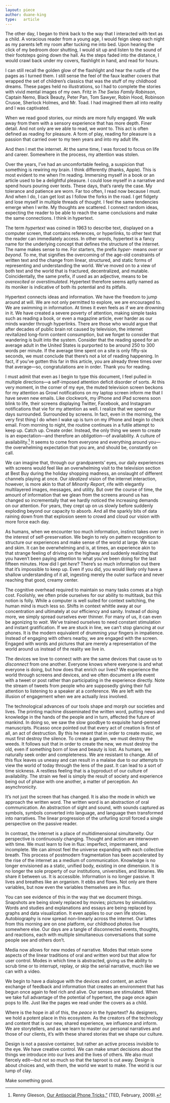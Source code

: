 ```yaml
---
layout: piece
author: duane-king
type:   article
---
```


The other day, I began to think back to the way that I interacted with text as a child. A voracious reader from a young age, I would feign sleep each night as my parents left my room after tucking me into bed. Upon hearing the click of my bedroom door shutting, I would sit up and listen to the sound of their footsteps going down the hall. As the steps faded into the distance, I would crawl back under my covers, flashlight in hand, and read for hours.

I can still recall the golden glow of the flashlight and hear the rustle of the pages as I turned them. I still sense the feel of the faux leather covers that wrapped the set of children’s classics that was the stuff of my childhood dreams. These pages held no illustrations, so I had to complete the stories with vivid mental images of my own. Fritz in *The Swiss Family Robinson*, Captain Nemo, Black Beauty, Peter Pan, Tom Sawyer, Robin Hood, Robinson Crusoe, Sherlock Holmes, and Mr. Toad. I had imagined them all into reality and I was captivated.

When we read good stories, our minds are more fully engaged. We walk away from them with a sensory experience that has more depth. Finer detail. And not only are we able to read, we *want* to. This act is often defined as reading for pleasure. A form of play, reading for pleasure is a passion that carried over to my teen years and into my adult life.

And then I met the internet. At the same time, I was forced to focus on life and career. Somewhere in the process, my attention was stolen.

Over the years, I’ve had an uncomfortable feeling, a suspicion that something is rewiring my brain. I think differently (thanks, Apple). This is most evident to me when I’m reading. Immersing myself in a book or an article used to be a delightful pleasure. I could lose myself in a narrative and spend hours pouring over texts. These days, that’s rarely the case. My tolerance and patience are worn. Far too often, I read now because I must. And when I do, I can get lost as I follow the forks in the road. I get fidgety and lose myself in multiple threads of thought. I feel the same tendencies emerge when I write. My thoughts are scattered. I connect random ideas, expecting the reader to be able to reach the same conclusions and make the same connections. I think in hypertext.

The term *hypertext* was coined in 1963 to describe text, displayed on a computer screen, that contains references, or hyperlinks, to other text that the reader can immediately access. In other words, hypertext is a fancy name for the underlying concept that defines the structure of the internet. The name makes sense to me. For starters, the prefix *hyper-* means *over* or *beyond*. To me, that signifies the overcoming of the age-old constraints of written text and the change from linear, structured, and static forms of representing and understanding the world. We’ve moved on to a view of both text and the world that is fractured, decentralized, and mutable. Coincidentally, the same prefix, if used as an adjective, means to be *overexcited* or *overstimulated*. Hypertext therefore seems aptly named as its moniker is indicative of both its potential and its pitfalls.

Hypertext connects ideas and information. We have the freedom to jump around at will. We are not only permitted to explore, we are encouraged to. We are swimming in information. At times it even feels as if we are drowning in it. We have created a severe poverty of attention, making simple tasks such as reading a book, or even a magazine article, ever harder as our minds wander through hyperlinks. There are those who would argue that after decades of public brain rot caused by television, the internet revitalized long-form content consumption, but we forget to consider that wandering is built into the system. Consider that the reading speed for an average adult in the United States is purported to be around 250 to 300 words per minute. If the average time spent on a site is only fifty-six seconds, we must conclude that there’s not a lot of reading happening. In fact, if you’ve gotten this far in this article, you are already three times over that average—so, congratulations are in order. Thank you for reading.

I must admit that even as I begin to type this document, I feel pulled in multiple directions—a self-imposed attention deficit disorder of sorts. At this very moment, in the corner of my eye, the muted television screen beckons for my attention as Growl notifications on my laptop screen inform me that I have seven new emails. Like clockwork, my iPhone and iPad screens soon blink to life, their screens displaying Twitter, Facebook, and Instagram notifications that vie for my attention as well. I realize that we spend our days surrounded. Surrounded by screens. In fact, even in the morning, the very first thing I do when I wake up is turn on my iPhone and begin to check email. From morning to night, the routine continues in a futile attempt to keep up. Catch up. Create order. Instead, the only thing we seem to create is an expectation—and therefore an *obligation*—of availability. A culture of availability.[^gleeson] It seems to come from everyone and everything around you—the overwhelming expectation that you are, and should be, constantly on call.

We can imagine that, through our grandparents’ eyes, our daily experiences with screens would feel like an overwhelming visit to the television section at Best Buy during the holiday shopping madness, an onslaught of different channels playing at once. Our *idealized* vision of the internet interaction, however, is more akin to that of *Minority Report*, rife with elegantly multilayered images, messages, and utility. But over the course of time, the amount of information that we glean from the screens around us has changed so incrementally that we hardly noticed the increasing demands on our attention. For years, they crept up on us slowly before suddenly exploding beyond our capacity to absorb. And all the sparkly bits of data raining down from that explosion seem to crowd and cloud our vision with more force each day.

As humans, when we encounter too much information, instinct takes over in the interest of self-preservation. We begin to rely on pattern recognition to structure our experiences and make sense of the world at large. We scan and skim. It can be overwhelming and is, at times, an experience akin to that strange feeling of driving on the highway and suddenly realizing that you haven’t been paying attention to what you’ve been doing for the last fifteen minutes. How did I get *here*? There’s so much information out there that it’s impossible to keep up. Even if you did, you would likely only have a shallow understanding of it all, ingesting merely the outer surface and never reaching that good, creamy center.

The cognitive overhead required to maintain so many tasks comes at a high cost. Foolishly, we often pride ourselves for our ability to multitask, but this notion is folly. While a computer is well suited for context switching, the human mind is much less so. Shifts in context whittle away at our concentration and ultimately at our efficiency and sanity. Instead of doing more, we simply spread ourselves ever thinner. For many of us, it can even be agonizing to *wait*. We’ve trained ourselves to need constant stimulation and instant gratification. If we are stuck in line, we can’t stop glancing at our phones. It is the modern equivalent of drumming your fingers in impatience. Instead of engaging with others nearby, we are engaged with the screen. Engaged with words and pictures that are merely a representation of the world around us instead of the reality we live in.

The devices we love to connect with are the same devices that cause us to *disconnect* from one another. Everyone knows where everyone is and what everyone is doing, but how does that enrich our lives? We experience the world through screens and devices, and we often document a life event with a tweet or post rather than participating in the experience directly. Note the stream of tweets from people who are supposedly giving their full attention to listening to a speaker at a conference. We are left with the illusion of engagement when we are actually *less* involved.

The technological advances of our tools shape and morph our societies and lives. The printing machine disseminated the written word, putting news and knowledge in the hands of the people and in turn, affected the future of mankind. In doing so, we saw the slow goodbye to exquisite hand-penned manuscripts. Picasso once pointed out that every act of creation is first of all, an act of destruction. By this he meant that in order to create music, we must first destroy the silence. To create a garden, we must destroy the weeds. It follows suit that in order to create the new, we must destroy the old, even if something born of love and beauty is lost. As humans, we naturally seek order and completeness. We are resistant to change. All of this flux leaves us uneasy and can result in a malaise due to our attempts to view the world of today through the lens of the past. It can lead to a sort of time sickness. A restless feeling that is a byproduct of our culture of availability. The strain we feel is simply the result of society and experience being out of phase with one another, a matter of perception. An asynchronicity.

It’s not just the screen that has changed. It is also the mode in which we approach the written word. The written word is an abstraction of oral communication. An abstraction of sight and sound, with sounds captured as symbols, symbols converted into language, and language then transformed into narratives. The linear progression of the unfurling scroll forced a single perspective on the passive reader.

In contrast, the internet is a place of multidimensional simultaneity. Our perspective is continuously changing. Thought and action are interwoven with time. We must learn to live in flux: imperfect, impermanent, and incomplete. We can almost feel the universe expanding with each collective breath. This process of postmodern fragmentation has been accelerated by the rise of the internet as a medium of communication. Knowledge is no longer envisioned as a static, unified body, existing in one dimension. It is no longer the sole property of our institutions, universities, and libraries. We share it between us. It is accessible. Information is no longer passive. It lives and breathes like an organism. It ebbs and flows. Not only are there variables, but now even the variables themselves are in flux.

You can see evidence of this in the way that we document things. Snapshots are being slowly replaced by movies; pictures by simulations. Words and studies and explanations and essays are being replaced by graphs and data visualization. It even applies to our own life stories. Autobiography is now spread non-linearly across the internet. Our lattes from this morning are on one platform, our childhood photos live somewhere else. Our days are a tangle of disconnected events, thoughts, and reactions, each with multiple simultaneous conversations that some people see and others don’t.

Media now allows for new modes of narrative. Modes that retain some aspects of the linear traditions of oral and written word but that allow for user control. Modes in which time is abstracted, giving us the ability to scrub time or to interrupt, replay, or skip the serial narrative, much like we can with a video.

We begin to have a dialogue with the devices and content, an active exchange of feedback and information that creates an environment that has begun once again to feel rich and alive. Our senses are stimulated. When we take full advantage of the potential of hypertext, the page once again pops to life. Just like the pages we read under the covers as a child.

Where is the hope in all of this, the *peace* in the *hyper*text? As designers, we hold a potent place in this ecosystem. As the creators of the technology and content that is our new, shared experience, we influence and inform. We are storytellers, and as we learn to master our personal narratives and those of our clients, it’s with these shared stories that we shape our culture.

Design is not a passive container, but rather an active process invisible to the eye. We have creative control. We can make smart decisions about the things we introduce into our lives and the lives of others. We also must fiercely edit—but not so much so that the taproot is cut away. Design is about choices and, with them, the world we want to make. The world is our lump of clay.

Make something good.

[^gleeson]: Renny Gleeson, [Our Antisocial Phone Tricks,”](http://www.ted.com/talks/renny_gleeson_on_antisocial_phone_tricks.html) (TED, February, 2009).